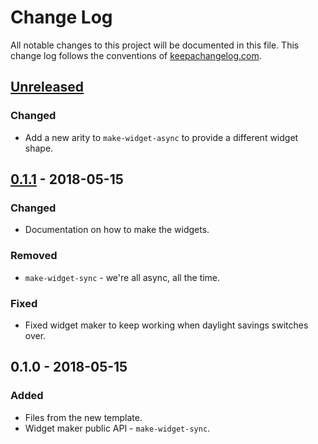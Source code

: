 # Change Log
All notable changes to this project will be documented in this file. This change log follows the conventions of [keepachangelog.com](http://keepachangelog.com/).

## [Unreleased]
### Changed
- Add a new arity to `make-widget-async` to provide a different widget shape.

## [0.1.1] - 2018-05-15
### Changed
- Documentation on how to make the widgets.

### Removed
- `make-widget-sync` - we're all async, all the time.

### Fixed
- Fixed widget maker to keep working when daylight savings switches over.

## 0.1.0 - 2018-05-15
### Added
- Files from the new template.
- Widget maker public API - `make-widget-sync`.

[Unreleased]: https://github.com/your-name/chalk/compare/0.1.1...HEAD
[0.1.1]: https://github.com/your-name/chalk/compare/0.1.0...0.1.1

